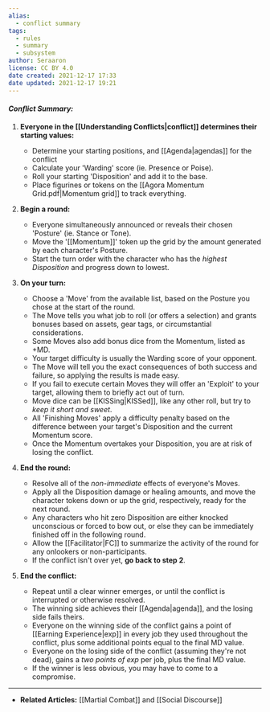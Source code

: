 ```yaml
---
alias:
  - conflict summary
tags:
  - rules
  - summary
  - subsystem
author: Seraaron
license: CC BY 4.0
date created: 2021-12-17 17:33
date updated: 2021-12-17 19:21
---
```


#### _Conflict Summary:_

1. **Everyone in the [[Understanding Conflicts|conflict]] determines their starting values:**
	- Determine your starting positions, and [[Agenda|agendas]] for the conflict
	- Calculate your 'Warding' score (ie. Presence or Poise).
	- Roll your starting 'Disposition' and add it to the base.
	- Place figurines or tokens on the [[Agora Momentum Grid.pdf|Momentum grid]] to track everything.

2. **Begin a round:**
	- Everyone simultaneously announced or reveals their chosen 'Posture' (ie. Stance or Tone).
	- Move the '[[Momentum]]' token up the grid by the amount generated by each character's Posture.
	- Start the turn order with the character who has the _highest Disposition_ and progress down to lowest.

3. **On your turn:**
	- Choose a 'Move' from the available list, based on the Posture you chose at the start of the round.
	- The Move tells you what job to roll (or offers a selection) and grants bonuses based on assets, gear tags, or circumstantial considerations.
	- Some Moves also add bonus dice from the Momentum, listed as +MD.
	- Your target difficulty is usually the Warding score of your opponent.
	- The Move will tell you the exact consequences of both success and failure, so applying the results is made easy.
	- If you fail to execute certain Moves they will offer an 'Exploit' to your target, allowing them to briefly act out of turn.
	- Move dice can be [[KISSing|KISSed]], like any other roll, but try to _keep it short and sweet_.
	- All 'Finishing Moves' apply a difficulty penalty based on the difference between your target's Disposition and the current Momentum score.
	- Once the Momentum overtakes your Disposition, you are at risk of losing the conflict.

4. **End the round:**
	- Resolve all of the _non-immediate_ effects of everyone's Moves.
	- Apply all the Disposition damage or healing amounts, and move the character tokens down or up the grid, respectively, ready for the next round.
	- Any characters who hit zero Disposition are either knocked unconscious or forced to bow out, or else they can be immediately finished off in the following round.
	- Allow the [[Facilitator|FC]] to summarize the activity of the round for any onlookers or non-participants.
	- If the conflict isn't over yet, **go back to step 2**.

5. **End the conflict:**
	- Repeat until a clear winner emerges, or until the conflict is interrupted or otherwise resolved.
	- The winning side achieves their [[Agenda|agenda]], and the losing side fails theirs.
	- Everyone on the winning side of the conflict gains a point of [[Earning Experience|exp]] in every job they used throughout the conflict, plus some additional points equal to the final MD value.
	- Everyone on the losing side of the conflict (assuming they're not dead), gains a _two points of exp_ per job, plus the final MD value.
	- If the winner is less obvious, you may have to come to a compromise.

---

- **Related Articles:** [[Martial Combat]] and [[Social Discourse]]